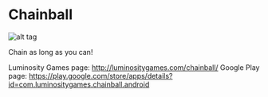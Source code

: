 Chainball
=========

![alt tag](http://luminositygames.com/wp-content/uploads/2014/07/chainball.png)

Chain as long as you can!

Luminosity Games page: http://luminositygames.com/chainball/
Google Play page: https://play.google.com/store/apps/details?id=com.luminositygames.chainball.android
